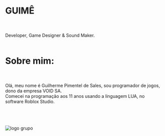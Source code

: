 # GUIMÊ
<br> <br>
Developer, Game Designer & Sound Maker.
<br> <br>
# Sobre mim:
<br> <br>
  Olá, meu nome é Guilherme Pimentel de Sales, sou programador de jogos, dono da empresa VOID SA. <br>
        Comecei na programação aos 11 anos usando a linguagem LUA, no software Roblox Studio.<br> <br> <br> <br> <br>
![logo grupo](https://github.com/user-attachments/assets/02608c85-129d-45a0-a4ea-3bc1379e13ab)
